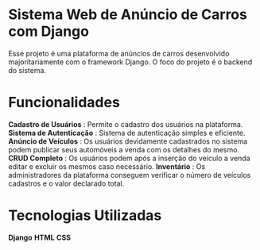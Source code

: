 # Sistema Web de Anúncio de Carros com Django

Esse projeto é uma plataforma de anúncios de carros desenvolvido majoritariamente com o framework Django. O foco do projeto é o backend do sistema.

# Funcionalidades

**Cadastro de Usuários** : Permite o cadastro dos usuários na plataforma. 
**Sistema de Autenticação** : Sistema de autenticação simples e eficiente. 
**Anúncio de Veículos** : Os usuários devidamente cadastrados no sistema podem publicar seus automóveis a venda com os detalhes do mesmo.
**CRUD Completo** : Os usuários podem após a inserção do veículo a venda editar e excluir os mesmos caso necessário.
**Inventário** : Os administradores da plataforma conseguem verificar o número de veículos cadastros e o valor declarado total.

# Tecnologias Utilizadas

  **Django**
  **HTML**
  **CSS**

